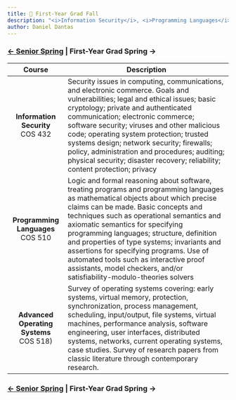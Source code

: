 ```yaml
---
title: 🏫 First-Year Grad Fall
description: "<i>Information Security</i>, <i>Programming Languages</i>, and <i>Advanced Operating Systems</i>"
author: Daniel Dantas
---
```


### [← Senior Spring](https://dantasfiles.com/2002/01/22/cornell-senior-spring.html) | First-Year Grad Spring →

| Course | Description |
| :---: | --- |
| **Information Security** <br> COS 432 | Security issues in computing, communications, and electronic commerce. Goals and vulnerabilities; legal and ethical issues; basic cryptology; private and authenticated communication; electronic commerce; software security; viruses and other malicious code; operating system protection; trusted systems design; network security; firewalls; policy, administration and procedures; auditing; physical security; disaster recovery; reliability; content protection; privacy |
| **Programming Languages** <br> COS 510 | Logic and formal reasoning about software, treating programs and programming languages as mathematical objects about which precise claims can be made. Basic concepts and techniques such as operational semantics and axiomatic semantics for specifying programming languages; structure, definition and properties of type systems; invariants and assertions for specifying programs. Use of automated tools such as interactive proof assistants, model checkers, and/or satisfiability-modulo-theories solvers
| **Advanced Operating Systems** <br> COS 518) | Survey of operating systems covering: early systems, virtual memory, protection, synchronization, process management, scheduling, input/output, file systems, virtual machines, performance analysis, software engineering, user interfaces, distributed systems, networks, current operating systems, case studies. Survey of research papers from classic literature through contemporary research. |

### [← Senior Spring](https://dantasfiles.com/2002/01/22/cornell-senior-spring.html) | First-Year Grad Spring →
